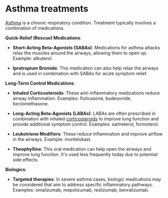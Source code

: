 [//]: # (source: ?)
[//]: # (tags: treatments)

# Asthma treatments

[Asthma](../asthma/) is a chronic respiratory condition. Treatment typically involves a combination of medications.

**Quick-Relief (Rescue) Medications**:

* **Short-Acting Beta-Agonists (SABAs)**: Medications for asthma attacks relax the muscles around the airways, allowing them to open up. Example: albuterol.

* **Ipratropium Bromide**: This medication can also help relax the airways and is used in combination with SABAs for acute symptom relief.

**Long-Term Control Medications**:

* **Inhaled Corticosteroids**: These anti-inflammatory medications reduce airway inflammation. Examples: fluticasone, budesonide, beclomethasone.

* **Long-Acting Beta-Agonists (LABAs)**: LABAs are often prescribed in combination with inhaled [corticosteroids](../corticosteroids/) to improve lung function and provide additional symptom control. Examples: salmeterol, formoterol.

* **Leukotriene Modifiers**: These reduce inflammation and improve airflow in the airways. Example: montelukast.

* **Theophylline**: This oral medication can help open the airways and improve lung function. It's used less frequently today due to potential side effects.

**Biologics**:

* **Targeted therapies**: In severe asthma cases, biologic medications may be considered that aim to address specific inflammatory pathways. Examples: omalizumab, mepolizumab, reslizumab, benralizumab.
